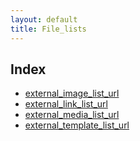 ```yaml
---
layout: default
title: File_lists
---
```


<div class="wiki-index">

## Index

*   [external_image_list_url](../configuration/Configuration3x@external_image_list_url)
*   [external_link_list_url](../configuration/Configuration3x@external_link_list_url)
*   [external_media_list_url](../configuration/Configuration3x@external_media_list_url)
*   [external_template_list_url](../configuration/Configuration3x@external_template_list_url)

</div>